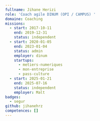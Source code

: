 ```yaml
---
fullname: Jihane Herizi
role: 'Coach agile DINUM (OPI / CAMPUS) '
domaine: Coaching
missions:
  - start: 2017-10-11
    end: 2019-12-31
    status: independent
  - start: 2020-01-05
    end: 2023-01-04
    status: admin
    employer: dinum
    startups:
      - metiers-numeriques
      - mon-entreprise
      - pass-culture
  - start: 2025-01-21
    end: 2025-07-16
    status: independent
    employer: Malt
badges:
  - segur
github: jihanehrz
competences: []
---
```

